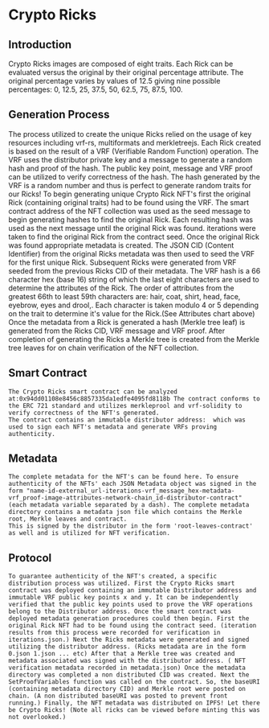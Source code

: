 # Crypto Ricks

## Introduction
  Crypto Ricks images are composed of eight traits.
  Each Rick can be evaluated versus the original by their original percentage attribute. The original percentage varies by values of 12.5 giving nine possible percentages: 0, 12.5, 25, 37.5, 50, 62.5, 75, 87.5, 100.

## Generation Process
  The process utilized to create the unique Ricks relied on the usage of key resources including vrf-rs, multiformats and merkletreejs. Each Rick created is based on the result of a VRF (Verifiable Random Function) operation. 
  The VRF uses the distributor private key and a message to generate a random hash and proof of the hash. The public key point, message and VRF proof can be utilized to verify correctness of the hash. 
  The hash generated by the VRF is a random number and thus is perfect to generate random traits for our Ricks! To begin generating unique Crypto Rick NFT's first the original Rick (containing original traits) had to be found using the VRF. 
  The smart contract address of the NFT collection was used as the seed message to begin generating hashes to find the original Rick. Each resulting hash was used as the next message until the original Rick was found. 
  iterations were taken to find the original Rick from the contract seed. Once the original Rick was found appropriate metadata is created. The JSON CID (Content Identifier) from the original Ricks metadata was then used to seed the VRF for the first unique Rick. 
  Subsequent Ricks were generated from VRF seeded from the previous Ricks CID of their metadata. The VRF hash is a 66 character hex (base 16) string of which the last eight characters are used to determine the attributes of the Rick. 
  The order of attributes from the greatest 66th to least 59th characters are: hair, coat, shirt, head, face, eyebrow, eyes and drool,. Each character is taken modulo 4 or 5 depending on the trait to determine it's value for the Rick.(See Attributes chart above) 
  Once the metadata from a Rick is generated a hash (Merkle tree leaf) is generated from the Ricks CID, VRF message and VRF proof. After completion of generating the Ricks a Merkle tree is created from the Merkle tree leaves for on chain verification of the NFT collection.
  
## Smart Contract
    The Crypto Ricks smart contract can be analyzed at:0x94dd01108e8456c8857335da1edfe4095fd8118b The contract conforms to the ERC 721 standard and utilizes merkleprool and vrf-solidity to verify correctness of the NFT's generated. 
    The contract contains an immutable distributor address:  which was used to sign each NFT's metadata and generate VRFs proving authenticity.
    
## Metadata
    The complete metadata for the NFT's can be found here. To ensure authenticity of the NFTs' each JSON Metadata object was signed in the form "name-id-external_url-iterations-vrf_message_hex-metadata-vrf_proof-image-attributes-network-chain_id-distributor-contract"
    (each metadata variable separated by a dash). The complete metadata directory contains a metadata json file which contains the Merkle root, Merkle leaves and contract. 
    This is signed by the distributor in the form 'root-leaves-contract' as well and is utilized for NFT verification.
    
## Protocol
    To guarantee authenticity of the NFT's created, a specific distribution process was utilized. First the Crypto Ricks smart contract was deployed containing an immutable Distributor address and immutable VRF public key points x and y. It can be independently verified that the public key points used to prove the VRF operations belong to the Distributor address. Once the smart contract was deployed metadata generation procedures could then begin. First the original Rick NFT had to be found using the contract seed. (iteration results from this process were recorded for verification in iterations.json.) Next the Ricks metadata were generated and signed utilizing the distributor address. (Ricks metadata are in the form 0.json 1.json ... etc) After that a Merkle tree was created and metadata associated was signed with the distributor address. ( NFT verification metadata recorded in metadata.json) Once the metadata directory was completed a non distributed CID was created. Next the SetProofVariables function was called on the contract. So, the baseURI (containing metadata directory CID) and Merkle root were posted on chain. (A non distributed baseURI was posted to prevent front running.) Finally, the NFT metadata was distributed on IPFS! Let there be Crypto Ricks! (Note all ricks can be viewed before minting this was not overlooked.)
